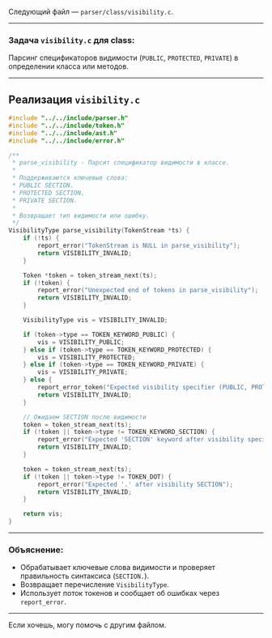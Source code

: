 Следующий файл — `parser/class/visibility.c`.

---

### Задача `visibility.c` для class:

Парсинг спецификаторов видимости (`PUBLIC`, `PROTECTED`, `PRIVATE`) в определении класса или методов.

---

## Реализация `visibility.c`

```c
#include "../../include/parser.h"
#include "../../include/token.h"
#include "../../include/ast.h"
#include "../../include/error.h"

/**
 * parse_visibility - Парсит спецификатор видимости в классе.
 *
 * Поддерживаются ключевые слова:
 * PUBLIC SECTION.
 * PROTECTED SECTION.
 * PRIVATE SECTION.
 *
 * Возвращает тип видимости или ошибку.
 */
VisibilityType parse_visibility(TokenStream *ts) {
    if (!ts) {
        report_error("TokenStream is NULL in parse_visibility");
        return VISIBILITY_INVALID;
    }

    Token *token = token_stream_next(ts);
    if (!token) {
        report_error("Unexpected end of tokens in parse_visibility");
        return VISIBILITY_INVALID;
    }

    VisibilityType vis = VISIBILITY_INVALID;

    if (token->type == TOKEN_KEYWORD_PUBLIC) {
        vis = VISIBILITY_PUBLIC;
    } else if (token->type == TOKEN_KEYWORD_PROTECTED) {
        vis = VISIBILITY_PROTECTED;
    } else if (token->type == TOKEN_KEYWORD_PRIVATE) {
        vis = VISIBILITY_PRIVATE;
    } else {
        report_error_token("Expected visibility specifier (PUBLIC, PROTECTED, PRIVATE)", token);
        return VISIBILITY_INVALID;
    }

    // Ожидаем SECTION после видимости
    token = token_stream_next(ts);
    if (!token || token->type != TOKEN_KEYWORD_SECTION) {
        report_error("Expected 'SECTION' keyword after visibility specifier");
        return VISIBILITY_INVALID;
    }

    token = token_stream_next(ts);
    if (!token || token->type != TOKEN_DOT) {
        report_error("Expected '.' after visibility SECTION");
        return VISIBILITY_INVALID;
    }

    return vis;
}
```

---

### Объяснение:

* Обрабатывает ключевые слова видимости и проверяет правильность синтаксиса (`SECTION.`).
* Возвращает перечисление `VisibilityType`.
* Использует поток токенов и сообщает об ошибках через `report_error`.

---

Если хочешь, могу помочь с другим файлом.
